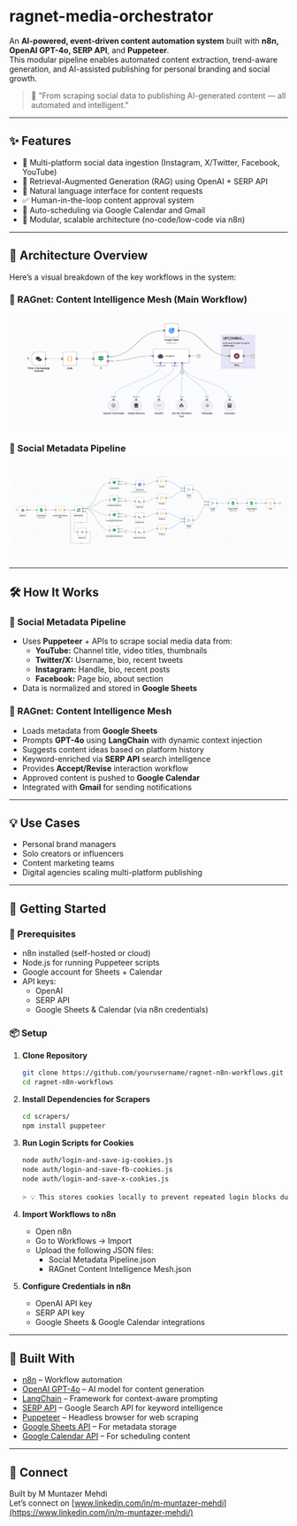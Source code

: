 # ragnet-media-orchestrator

An **AI-powered, event-driven content automation system** built with **n8n, OpenAI GPT-4o, SERP API**, and **Puppeteer**.  
This modular pipeline enables automated content extraction, trend-aware generation, and AI-assisted publishing for personal branding and social growth.

> 🚀 "From scraping social data to publishing AI-generated content — all automated and intelligent."

---

## ✨ Features

- 🔄 Multi-platform social data ingestion (Instagram, X/Twitter, Facebook, YouTube)
- 🧠 Retrieval-Augmented Generation (RAG) using OpenAI + SERP API
- 💬 Natural language interface for content requests
- ✅ Human-in-the-loop content approval system
- 📆 Auto-scheduling via Google Calendar and Gmail
- 🧩 Modular, scalable architecture (no-code/low-code via n8n)

---

## 🧭 Architecture Overview

Here’s a visual breakdown of the key workflows in the system:

### 🔹 RAGnet: Content Intelligence Mesh (Main Workflow)

![RAGnet Workflow Architecture](Assets/ragnet-workflow.png)

### 🔹 Social Metadata Pipeline

![Social Metadata Pipeline](Assets/metadata-pipeline.png)

---

## 🛠️ How It Works

### 🔹 Social Metadata Pipeline
- Uses **Puppeteer** + APIs to scrape social media data from:
  - **YouTube:** Channel title, video titles, thumbnails
  - **Twitter/X:** Username, bio, recent tweets
  - **Instagram:** Handle, bio, recent posts
  - **Facebook:** Page bio, about section
- Data is normalized and stored in **Google Sheets**

### 🔹 RAGnet: Content Intelligence Mesh
- Loads metadata from **Google Sheets**
- Prompts **GPT-4o** using **LangChain** with dynamic context injection
- Suggests content ideas based on platform history
- Keyword-enriched via **SERP API** search intelligence
- Provides **Accept/Revise** interaction workflow
- Approved content is pushed to **Google Calendar**
- Integrated with **Gmail** for sending notifications

---

## 💡 Use Cases
- Personal brand managers
- Solo creators or influencers
- Content marketing teams
- Digital agencies scaling multi-platform publishing

---

## 🚀 Getting Started

### 🔧 Prerequisites
- n8n installed (self-hosted or cloud)
- Node.js for running Puppeteer scripts
- Google account for Sheets + Calendar
- API keys:
  - OpenAI
  - SERP API
  - Google Sheets & Calendar (via n8n credentials)

### 📦 Setup

1. **Clone Repository**

   ```bash
   git clone https://github.com/yourusername/ragnet-n8n-workflows.git
   cd ragnet-n8n-workflows

2. **Install Dependencies for Scrapers**

    ```bash
    cd scrapers/
    npm install puppeteer

3. **Run Login Scripts for Cookies**

    ```bash
    node auth/login-and-save-ig-cookies.js
    node auth/login-and-save-fb-cookies.js
    node auth/login-and-save-x-cookies.js
    
   > 💡 This stores cookies locally to prevent repeated login blocks during scraping.

4. **Import Workflows to n8n**

    - Open n8n
    - Go to Workflows → Import
    - Upload the following JSON files:
      - Social Metadata Pipeline.json
      - RAGnet Content Intelligence Mesh.json

5. **Configure Credentials in n8n**

    - OpenAI API key
    - SERP API key
    - Google Sheets & Google Calendar integrations

---

## 🧱 Built With

- [n8n](https://n8n.io/) – Workflow automation
- [OpenAI GPT-4o](https://openai.com/api/) – AI model for content generation
- [LangChain](https://www.langchain.com/) – Framework for context-aware prompting
- [SERP API](https://serpapi.com/) – Google Search API for keyword intelligence
- [Puppeteer](https://pptr.dev/) – Headless browser for web scraping
- [Google Sheets API](https://developers.google.com/sheets/api) – For metadata storage
- [Google Calendar API](https://developers.google.com/calendar) – For scheduling content

---

## 🔗 Connect

Built by M Muntazer Mehdi <br>
Let’s connect on [www.linkedin.com/in/m-muntazer-mehdi](https://www.linkedin.com/in/m-muntazer-mehdi/)


